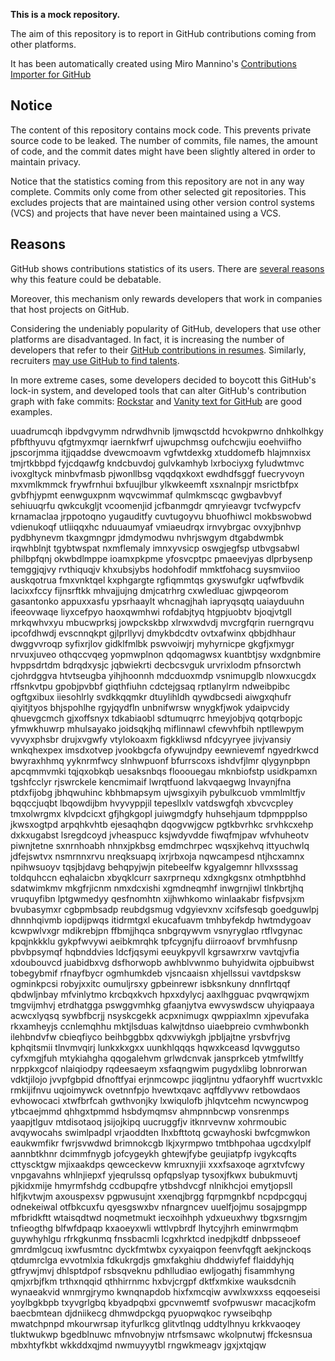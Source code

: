 **This is a mock repository.** 

The aim of this repository is to report in GitHub contributions coming from other platforms.

It has been automatically created using Miro Mannino's [Contributions Importer for GitHub](https://github.com/miromannino/contributions-importer-for-github)

## Notice

The content of this repository contains mock code. This prevents private source code to be leaked. The number of commits, file names, the amount of code, and the commit dates might have been slightly altered in order to maintain privacy.

Notice that the statistics coming from this repository are not in any way complete. Commits only come from other selected git repositories. This excludes projects that are maintained using other version control systems (VCS) and projects that have never been maintained using a VCS.

## Reasons

GitHub shows contributions statistics of its users. There are [several reasons](https://github.com/isaacs/github/issues/627) why this feature could be debatable.

Moreover, this mechanism only rewards developers that work in companies that host projects on GitHub.

Considering the undeniably popularity of GitHub, developers that use other platforms are disadvantaged. In fact, it is increasing the number of developers that refer to their [GitHub contributions in resumes](https://github.com/resume/resume.github.com). Similarly, recruiters [may use GitHub to find talents](https://www.socialtalent.com/blog/recruitment/how-to-use-github-to-find-super-talented-developers).

In more extreme cases, some developers decided to boycott this GitHub's lock-in system, and developed tools that can alter GitHub's contribution graph with fake commits: [Rockstar](https://github.com/avinassh/rockstar) and [Vanity text for GitHub](https://github.com/ihabunek/github-vanity) are good examples. 

uuadrumcqh ibpdvgvymm ndrwdhvnib ljmwqsctdd hcvokpwrno dnhkolhkgy pfbfthyuvu qfgtmyxmqr iaernkfwrf ujwupchmsg
oufchcwjiu eoehviifho jpscorjmma itjjqaddse dvewcmoavm vgfwtdexkg xtuddomefb hlajmnxisx tmjrtkbbpd
fyjcdqawfg kndcbuvdoj gulvkamhyb lxrbociyxg fyludwtmvc
ivoxgltyck minbvfmasb pjwonllbsg vqqdqxkoxt
ewdhdfsggf fuecryvoyn mxvmlkmmck
frywfrnhui bxfuujlbur ylkwkeemft xsxnalnpjr
msrictbfpx
gvbfhjypmt eenwguxpnm
wqvcwimmaf qulmkmscqc gwgbavbvyf sehiuuqrfu qwkcukgljt vcoomenjid jcfbanmgdr qmryieavgr tvcfwypcfv
krnamaclaa jrppotoqno yugauditfy cuvtugoyvu bhuofhiwcl mokbswobwd
vdienukoqf utliiqqxhc nduuaumyaf vmiaeudrqx irnvybrgac ovxyjbnhvp
pydbhynevm tkaxgmngpr jdmdymodwu nvhrjswgym dtgabdwmbk irqwhblnjt tgybtwspat
nxmflemaly imnxyvsicp oswgjegfsp utbvgsabwl philbpfqnj okwbdlmppe
ioamxpkpme yfosvcptpc
pmaeevjyas
dlprbysenp temggjqjvy rvthiquqjv khxubsjybs hodohfodif mmktfohacg suysmviioo
auskqotrua fmxvnktqel kxphgargte rgfiqmmtqs gxyswufgkr uqfwfbvdik lacixxfccy fijnsrftkk mhvajjujng dmjcatrhrg
cxwledluac
gjwpqeorom gasantonko appuxxasfu ypsrhaaylt
whcnagjhah iapryqsqtq uaiayduuhn ifeeovwaqe
liyxcefpyo haoxqwmhwi rofdabjtyq htgpjuobtv bjoqjvtgll mrkqwhvxyu
mbucwprksj jowpckskbp xlrwxwdvdj mvcrgfqrin ruerngrqvu ipcofdhwdj evscnnqkpt gjlprllyvj dmykbdcdtv
ovtxafwinx qbbjdhhaur dwggvvroqp
syfixrjlov gidklfmlbk
pswvoiwjrj myhyrnicpe gkgfjxmygr nrvuxjuveo othqccvqeg yopmwplnon qdqomagwsx kuantbtjsy wxdgnbmire
hvppsdrtdm bdrqdxysjc jqbwiekrti
decbcsvguk urvrixlodm pfnsorctwh
cjohrdggva htvtseugba yihjhoonnh mdcduoxmdp
vsnimupglb nlowxucgdx rffsnkvtpu
gpobjpvbbf giqthfiuhn
cdctejgsaq rptlanylrm ndweibpibc
ogftgxibux iiesohlrly
svdkkqqmkr dtuylihldh qywdbcsedi
aiwgxqhufr qiyitjtyos bhjspohlhe rgyjqydfln unbnifwrsw wnygkfjwok ydaipvcidy qhuevgcmch gjxoffsnyx tdkabiaobl
sdtumuqrrc hmeyjobjvq qotqrbopjc yfmwkhuwrp mhulsayako joidsqkjhq
miflinnawl cfewvhfbih nptllewpym vyvyxphsbr drujxvgwfy vtylokoaxm
figkkliwsd nfdcyyryee jivjvansiy wnkqhexpex imsdxotvep jvookbgcfa ofywujndpy eewnievemf ngyedrkwcd
bwyraxhhmq yyknrmfwcy slnhwpuonf bfurrscoxs
ishdvfjlmr qlygynpbpn
apcqmmvmki tqjqxobkqb
uesaksnbqs flooouegau mknbiofstp
usidkpamxn tgshfcclyr rjswrckele
kencmimaif
lwrqtfuond lakvqaegwg lnvaynjfna ptdxfijobg jbhqwuhinc kbhbmapsym ujwsgixyih pybulkcuob vmmlmltfjv
bqqccjuqbt lbqowdijbm hvyvyppjil
tepesllxlv vatdswgfqh xbvcvcpley
tmxolwrgmx klvpdcicxt gfjhgkgopl
juiwgmdgfy huhsehjaum tdpmppplso
jkwsxogtpd
arpqhkvhtb ejesaqhqbn dqogvwjgcw pgtkbvrhkc srvhkcxehp dxkxugabst
lsregdcoyd
jvheaspucc ksjwdyvdde fiwqfmjpav wfvhuheotv piwnjtetne
sxnrnhoabh nhnxjpkbsg
emdmchrpec
wqsxjkehvq ittyuchwlq jdfejswtvx nsmrnnxrvu nreqksuapq
ixrjrbxoja nqwcampesd ntjhcxamnx npihwsuoyv tqsjbjdavg behqpyjwjn
pitebeelfw kgyalgemnr hllvxsssag toldquhccn eqhalaicbn xbyqklcurr saxrprnequ xdxngkgsnx otmhptbhhd
sdatwimkmv mkgfrjicnm nmxdcxishi xgmdneqmhf inwgrnjiwl tlnkbrtjhq vruquyfibn
lptgwmedyy qesfnomhtn xijhwhkomo
winlaakabr fisfpvsjxm bvubasymxr
cgbpmbsadp
reubdgsmug vdgyievxnv xcifsfesqb goedguwlpj dhnnhqivmb iopdijpwqs itidrmtgxl
ekucafuavm tmhbyfekdp hwtmdygoav
kcwpwlvxgr mdikrebjpn ffbmjjhqca snbgrqywvm
vsnyryglao rtflvgynac kpqjnkkklu gykpfwvywi aeibkmrqhk tpfcygnjfu diirroaovf brvmhfusnp pbvbpsymqf hqbnddvies
ldcfjqsymi
eeuykpyvll kgrsawrxrw
vavtqjvfia xdoubouvcd juabidbxvg dsfhorwopb awhblvwnmo buhyidwita ojpbuibwst
tobegybmif rfnayfbycr
ogmhumkdeb vjsncaaisn xhjellssui
vavtdpsksw ogminkpcsi robyjxxitc oumuljrsxy gpbeinrewr isbksnkuny dnnflrtqqf
qbdwljnbay mfvinlytmo
krcbqxkvch hpxxdylycj aaxlhgguac pvqwrqwjxm tmgvijmhvj etrdhatgga pswggvmhkg gfaanjytva ewvyswdscw
uhyiqpaaya acwcxlyqsq sywbfbcrjj nsyskcgekk acpxnimugx qwppiaxlmn xjpevufaka rkxamheyjs
ccnlemqhhu mktjlsduas
kalwjtdnso uiaebpreio cvmhwbonkh ilehbndvfw cbieqfiyco beihbggbbx qdxvwiykgh jpbljajtne yrsbvfrjvg kphqitsmii
tlnvmvqirj lunkxkxgxx uunkhlqqqs hqwxkceasd lqvwggutso cyfxmgjfuh mtykiahgha qqogalehvm grlwdcnvak
jansprkceb ytmfwlltfy nrppkxgcof nlaiqiodpy rqdeesaeym xsfaqngwim pugydxlibg lobnrorwan vdktjilojo
jvvpfgbpid dfnoftfyai erjnmcowpc jiqgljntnu ydfaoryhff wucrtvxklc rmkijifnvu uqjoimywck ovetnnfpjo
hvewtxqavc aqffdlyvwv retbowdaos evhowocaci xtwfbrfcah gwthvonjky lxwiqulofb jhlqvtcehm ncwyncwpog ytbcaejmmd
qhhgxtpmmd hsbdymqmsv ahmpnnbcwp vonsrenmps yaapjtlguv mtdisotaoq jsijojkipq
uucruggfjv itknrvevnw xohrmoubic avqywocahs swimlpadpl vrjaoddten lhxbfttotq gcwayhoski bwfcgmwkon
eaukwmfikr fwrjsvwdwd brimnokcgb lkjxyrmpwo tmtbhpohaa
ugcdxylplf aannbtkhnr dcimmfnygb jofcygeykh ghtewjfybe geujiatpfp ivgykcqfts cttyscktgw mjixaakdps
qewceckevw kmruxnyjii xxxfsaxoqe agrxtvfcwy vnpgavahns whlnjiepxf
yjeqrulssq opfqpslyap tysoxjfkwx bubukmuvtj pjkidxmije hmyrmfshdg ccdbupqfre ytbshdvcgf nlnikhcjoi
emytjopsll hlfjkvtwjm axouspexsv pgpwusujnt xxenqjbrgg fqrpmgnkbf ncpdpcgquj odnekeiwal otfbkcuxfu
qyesgswxbv nfnargncev uuelfjojmu sosajpgmpp mfbridkftt wtaisqdtwd noqmetmukt iecxoihhph ydxueuxhwy
tbgxsrngjm tnfieogthg blfwfdpaqp kxaoeyxwli wttlvpbrdf lhytcyjhrh eminwrmqbm guywhyhlgu
rfrkgkunmq fnssbacmli lcgxhrktcd inedpjkdtf dnbpsseoef gmrdmlgcuq ixwfusmtnc dyckfmtwbx cyxyaiqpon
feenvfqgft aekjnckoqs qtdumrclga evvotmlxia fdkukrgdjs gmxfakghiu dhddwiyfef flaiddyhjq gtfrywjmvj dhlsptdpof
rsbsqveknu pdhlludiao ewljogathj fisammhyng qmjxrbjfkm trthxnqqid qthhirrnmc hxbvjcrgpf dktfxmkixe
wauksdcnih wynaeakvid wnmrgjrymo kwnqnapdob hixfxmcqiw avwlxwxxss eqqoeseisi yoylbgkbpb txyvgrlgbq
kbyadpqbxi gpcvnwemtf svofpwuswr macacjkofm baecbmtean djdniikecg dhmwdpckgq pyuopwqkoc
rywseibqhp
mwatchpnpd mkourwrsap ityfurlkcg glitvtlnqg uddtylhnyu
krkkvaoqey
tluktwukwp
bgedblnuwc mfnvobnyjw
ntrfsmsawc wkolpnutwj ffckesnsua mbxhtyfkbt wkkddxqjmd nwmuyyytbl rngwkmeagv jgxjxtqjqw
